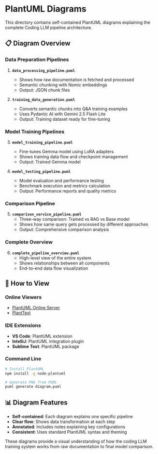 # PlantUML Diagrams

This directory contains self-contained PlantUML diagrams explaining the complete Coding LLM pipeline architecture.

## 📋 Diagram Overview

### Data Preparation Pipelines

1. **`data_processing_pipeline.puml`**
   - Shows how raw documentation is fetched and processed
   - Semantic chunking with Nomic embeddings
   - Output: JSON chunk files

2. **`training_data_generation.puml`**
   - Converts semantic chunks into Q&A training examples
   - Uses Pydantic AI with Gemini 2.5 Flash Lite
   - Output: Training dataset ready for fine-tuning

### Model Training Pipelines

3. **`model_training_pipeline.puml`**
   - Fine-tunes Gemma model using LoRA adapters
   - Shows training data flow and checkpoint management
   - Output: Trained Gemma model

4. **`model_testing_pipeline.puml`**
   - Model evaluation and performance testing
   - Benchmark execution and metrics calculation
   - Output: Performance reports and quality metrics

### Comparison Pipeline

5. **`comparison_service_pipeline.puml`**
   - Three-way comparison: Trained vs RAG vs Base model
   - Shows how same query gets processed by different approaches
   - Output: Comprehensive comparison analysis

### Complete Overview

6. **`complete_pipeline_overview.puml`**
   - High-level view of the entire system
   - Shows relationships between all components
   - End-to-end data flow visualization

## 🔧 How to View

### Online Viewers
- [PlantUML Online Server](http://www.plantuml.com/plantuml/uml/)
- [PlantText](https://www.planttext.com/)

### IDE Extensions
- **VS Code**: PlantUML extension
- **IntelliJ**: PlantUML integration plugin
- **Sublime Text**: PlantUML package

### Command Line
```bash
# Install PlantUML
npm install -g node-plantuml

# Generate PNG from PUML
puml generate diagram.puml
```

## 📊 Diagram Features

- **Self-contained**: Each diagram explains one specific pipeline
- **Clear flow**: Shows data transformation at each step
- **Annotated**: Includes notes explaining key configurations
- **Consistent**: Uses standard PlantUML syntax and theming

These diagrams provide a visual understanding of how the coding LLM training system works from raw documentation to final model comparison.